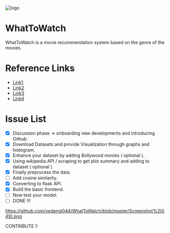 ![logo](https://hacktoberfest.digitalocean.com/assets/HF-full-logo-b05d5eb32b3f3ecc9b2240526104cf4da3187b8b61963dd9042fdc2536e4a76c.svg)

# WhatToWatch
WhatToWatch is a movie recommendation system based on the genre of the movies.

# Reference Links

* [Link1](https://www.geeksforgeeks.org/python-implementation-of-movie-recommender-system/?ref=rp)
* [Link2](https://www.geeksforgeeks.org/movie-recommender-based-on-plot-summary-using-tf-idf-vectorization-and-cosine-similarity/?ref=rp)
* [Link3](https://www.mygreatlearning.com/blog/masterclass-on-movie-recommendation-system/)
* [Link4](https://emerj.com/ai-sector-overviews/use-cases-recommendation-systems/)

# Issue List

 - [x] Discussion phase -> onboarding new developments and introducing Github.
 - [x] Download Datasets and provide Visualization through graphs and histogram.
 - [x] Enhance your dataset by adding Bollywood movies ( optional ).
 - [x] Using wikipedia API / scraping to get plot summary and adding to dataset ( optional ).
 - [x] Finally preprocess the data.
 - [ ] Add cosine similarity.
 - [X] Converting to flask API.
 - [X]  Build the basic frontend.
 - [ ] Now test your model.
 - [ ] DONE !!! 

https://github.com/vedangj044/WhatToWatch/blob/master/Screenshot%20(49).png

CONTRIBUTE !! 
